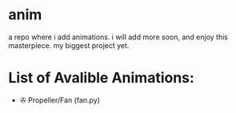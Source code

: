 # anim
a repo where i add animations. i will add more soon, and enjoy this masterpiece. my biggest project yet.
# List of Avalible Animations:
- ✇ Propeller/Fan (fan.py)
